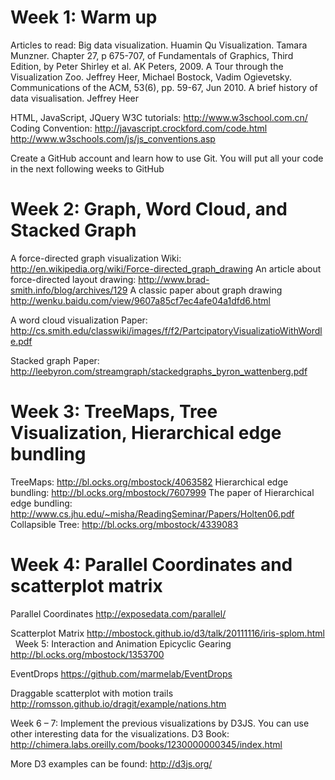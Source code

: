 # Week 1: Warm up
Articles to read:
Big data visualization. Huamin Qu
Visualization. Tamara Munzner. Chapter 27, p 675-707, of Fundamentals of Graphics, Third Edition, by Peter Shirley et al. AK Peters, 2009. 
A Tour through the Visualization Zoo. Jeffrey Heer, Michael Bostock, Vadim Ogievetsky. Communications of the ACM, 53(6), pp. 59-67, Jun 2010.
A brief history of data visualisation. Jeffrey Heer

HTML, JavaScript, JQuery
W3C tutorials: http://www.w3school.com.cn/
Coding Convention: 
http://javascript.crockford.com/code.html
http://www.w3schools.com/js/js_conventions.asp

Create a GitHub account and learn how to use Git. You will put all your code in the next following weeks to GitHub

# Week 2: Graph, Word Cloud, and Stacked Graph
A force-directed graph visualization
Wiki: http://en.wikipedia.org/wiki/Force-directed_graph_drawing
An article about force-directed layout drawing:
http://www.brad-smith.info/blog/archives/129
A classic paper about graph drawing
http://wenku.baidu.com/view/9607a85cf7ec4afe04a1dfd6.html

A word cloud visualization
Paper: http://cs.smith.edu/classwiki/images/f/f2/PartcipatoryVisualizatioWithWordle.pdf

Stacked graph
Paper: http://leebyron.com/streamgraph/stackedgraphs_byron_wattenberg.pdf
 
# Week 3: TreeMaps, Tree Visualization, Hierarchical edge bundling
TreeMaps: http://bl.ocks.org/mbostock/4063582
Hierarchical edge bundling: http://bl.ocks.org/mbostock/7607999
The paper of Hierarchical edge bundling:
http://www.cs.jhu.edu/~misha/ReadingSeminar/Papers/Holten06.pdf
Collapsible Tree: http://bl.ocks.org/mbostock/4339083

# Week 4: Parallel Coordinates and scatterplot matrix
Parallel Coordinates
http://exposedata.com/parallel/

Scatterplot Matrix
http://mbostock.github.io/d3/talk/20111116/iris-splom.html
 
Week 5: Interaction and Animation
Epicyclic Gearing
http://bl.ocks.org/mbostock/1353700

EventDrops
https://github.com/marmelab/EventDrops

Draggable scatterplot with motion trails
http://romsson.github.io/dragit/example/nations.htm

Week 6 – 7: Implement the previous visualizations by D3JS. You can use other interesting data for the visualizations.
D3 Book:
http://chimera.labs.oreilly.com/books/1230000000345/index.html

More D3 examples can be found:
http://d3js.org/
